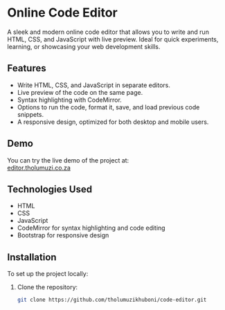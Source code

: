 # Online Code Editor

A sleek and modern online code editor that allows you to write and run HTML, CSS, and JavaScript with live preview. Ideal for quick experiments, learning, or showcasing your web development skills.

## Features

- Write HTML, CSS, and JavaScript in separate editors.
- Live preview of the code on the same page.
- Syntax highlighting with CodeMirror.
- Options to run the code, format it, save, and load previous code snippets.
- A responsive design, optimized for both desktop and mobile users.

## Demo

You can try the live demo of the project at:  
[editor.tholumuzi.co.za](https://editor.tholumuzi.co.za)

## Technologies Used

- HTML
- CSS
- JavaScript
- CodeMirror for syntax highlighting and code editing
- Bootstrap for responsive design

## Installation

To set up the project locally:

1. Clone the repository:
   ```bash
   git clone https://github.com/tholumuzikhuboni/code-editor.git
